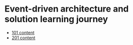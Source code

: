 # Event-driven architecture and solution learning journey

* [101 content](./101/index.md)
* [201 content](./201/index.md)